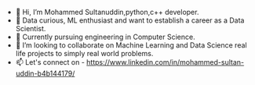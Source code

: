 - 👋 Hi, I’m Mohammed Sultanuddin,python,c++ developer.
- 👀 Data curious, ML enthusiast and want to establish a career as a Data Scientist.
- 🌱 Currently pursuing engineering in Computer Science.
- 💞️ I’m looking to collaborate on Machine Learning and Data Science real life projects to simply real world problems.
- 📫 Let's connect on - https://www.linkedin.com/in/mohammed-sultan-uddin-b4b144179/

<!---
sultan799/sultan799 is a ✨ special ✨ repository because its `README.md` (this file) appears on your GitHub profile.
You can click the Preview link to take a look at your changes.
--->
